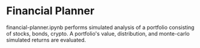 # Financial Planner

financial-planner.ipynb performs simulated analysis of a portfolio consisting of stocks, bonds, crypto. A portfolio's value, distribution, and monte-carlo simulated returns are evaluated.
